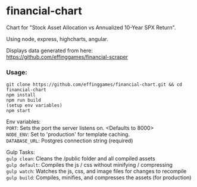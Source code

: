 financial-chart
=================

Chart for "Stock Asset Allocation vs Annualized 10-Year SPX Return".

Using node, express, highcharts, angular.

Displays data generated from here: https://github.com/effinggames/financial-scraper

### Usage:

```
git clone https://github.com/effinggames/financial-chart.git && cd financial-chart
npm install
npm run build
(setup env variables)
npm start
```

Env variables:  
`PORT`: Sets the port the server listens on. <Defaults to 8000>  
`NODE_ENV`: Set to 'production' for template caching.  
`DATABASE_URL`: Postgres connection string (required)   

Gulp Tasks:  
`gulp clean`: Cleans the /public folder and all compiled assets  
`gulp default`: Compiles the js / css without minifying / compressing  
`gulp watch`: Watches the js, css, and image files for changes to recompile  
`gulp build`: Compiles, minifies, and compresses the assets (for production)  
